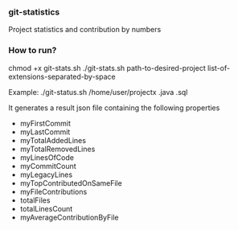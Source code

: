 ### git-statistics
Project statistics and contribution by numbers

### How to run?
chmod +x git-stats.sh
./git-stats.sh path-to-desired-project list-of-extensions-separated-by-space

Example:
./git-status.sh /home/user/projectx .java .sql


It generates a result json file containing the following properties

- myFirstCommit
- myLastCommit
- myTotalAddedLines
- myTotalRemovedLines
- myLinesOfCode
- myCommitCount
- myLegacyLines
- myTopContributedOnSameFile
- myFileContributions
- totalFiles
- totalLinesCount
- myAverageContributionByFile
